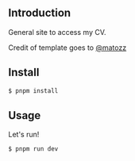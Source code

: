## Introduction

General site to access my CV.

Credit of template goes to [@matozz](https://github.com/matozz/vite-react-framer-starter?tab=readme-ov-file)

## Install

```sh
$ pnpm install
```

## Usage

Let's run!

```sh
$ pnpm run dev
```
